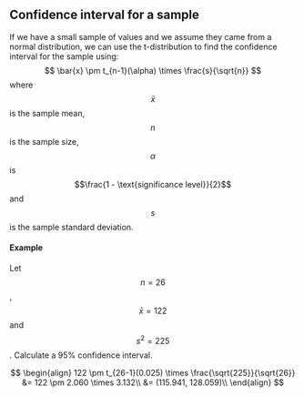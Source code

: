 ## Confidence interval for a sample
If we have a small sample of values and we assume they came from a normal distribution, we can use the t-distribution to find the confidence interval for the sample using:
$$
\bar{x} \pm t_{n-1}(\alpha) \times \frac{s}{\sqrt{n}}
$$
where $$\bar{x}$$ is the sample mean, $$n$$ is the sample size, $$\alpha$$ is $$\frac{1 - \text{significance level}}{2}$$ and $$s$$ is the sample standard deviation.

#### Example
Let $$n = 26$$, $$\bar{x} = 122$$ and $$s^2 = 225$$. Calculate a 95% confidence interval.

$$
\begin{align}
122 \pm t_{26-1}(0.025) \times \frac{\sqrt{225}}{\sqrt{26}} &= 122 \pm 2.060 \times 3.132\\
&= (115.941, 128.059)\\
\end{align}
$$

